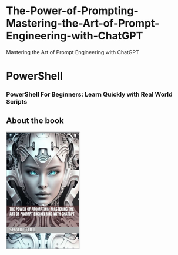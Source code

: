 # The-Power-of-Prompting-Mastering-the-Art-of-Prompt-Engineering-with-ChatGPT
Mastering the Art of Prompt Engineering with ChatGPT


# PowerShell

###  PowerShell For Beginners: Learn Quickly with Real World Scripts



## About the book
<a target="_blank" href="https://read.amazon.co.uk/kp/embed?asin=B08J3JSP2Y&preview=newtab&linkCode=kpe&ref_=cm_sw_r_kb_dp_eZCyFb37NG3ND">
  <img src="/ChatGPT_Cover.jpg" alt="Book Cover" width="200" align="left"/>
</a>
